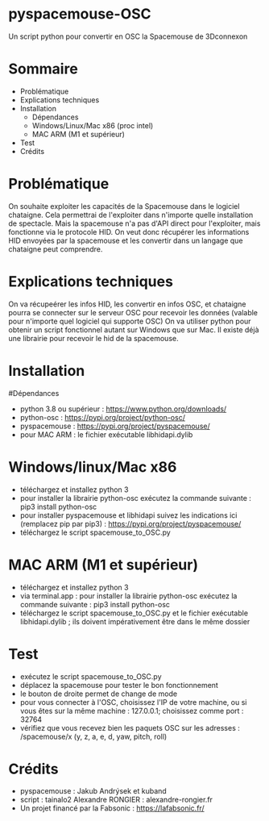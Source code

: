 # pyspacemouse-OSC
Un script python pour convertir en OSC la Spacemouse de 3Dconnexon

# Sommaire
- Problématique
- Explications techniques
- Installation
  - Dépendances
  - Windows/Linux/Mac x86 (proc intel)
  - MAC ARM (M1 et supérieur)
- Test
- Crédits

# Problématique
On souhaite exploiter les capacités de la Spacemouse dans le logiciel chataigne.
Cela permettrai de l'exploiter dans n'importe quelle installation de spectacle.
Mais la spacemouse n'a pas d'API direct pour l'exploiter, mais fonctionne via le protocole HID.
On veut donc récupérer les informations HID envoyées par la spacemouse et les convertir dans un langage que chataigne peut comprendre.

# Explications techniques
On va récupeérer les infos HID, les convertir en infos OSC, et chataigne pourra se connecter sur le serveur OSC pour recevoir les données (valable pour n'importe quel logiciel qui supporte OSC)
On va utiliser python pour obtenir un script fonctionnel autant sur Windows que sur Mac.
Il existe déjà une librairie pour recevoir le hid de la spacemouse.

# Installation
  #Dépendances
  - python 3.8 ou supérieur : https://www.python.org/downloads/
  - python-osc : https://pypi.org/project/python-osc/
  - pyspacemouse : https://pypi.org/project/pyspacemouse/
  - pour MAC ARM : le fichier exécutable libhidapi.dylib

  # Windows/linux/Mac x86
  - téléchargez et installez python 3
  - pour installer la librairie python-osc exécutez la commande suivante : pip3 install python-osc
  - pour installer pyspacemouse et libhidapi suivez les indications ici (remplacez pip par pip3) : https://pypi.org/project/pyspacemouse/
  - téléchargez le script spacemouse_to_OSC.py

  # MAC ARM (M1 et supérieur)
  - téléchargez et installez python 3
  - via terminal.app : pour installer la librairie python-osc exécutez la commande suivante : pip3 install python-osc
  - téléchargez le script spacemouse_to_OSC.py et le fichier exécutable libhidapi.dylib ; ils doivent impérativement être dans le même dossier

  # Test
  - exécutez le script spacemouse_to_OSC.py
  - déplacez la spacemouse pour tester le bon fonctionnement
  - le bouton de droite permet de change de mode
  - pour vous connecter à l'OSC, choisissez l'IP de votre machine, ou si vous êtes sur la même machine : 127.0.0.1; choisissez comme port : 32764
  - vérifiez que vous recevez bien les paquets OSC sur les adresses : /spacemouse/x (y, z, a, e, d, yaw, pitch, roll)

  # Crédits
  - pyspacemouse :  Jakub Andrýsek et kuband
  - script : tainalo2 Alexandre RONGIER : alexandre-rongier.fr
  - Un projet financé par la Fabsonic : https://lafabsonic.fr/
